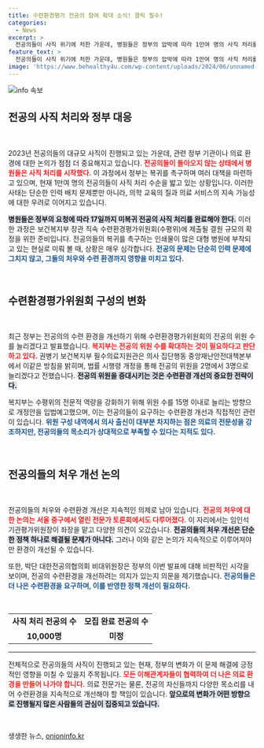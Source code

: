 ```yaml
---
title: 수련환경평가 전공의 참여 확대 소식! 클릭 필수!
categories:
  - News
excerpt: >
  전공의들이 사직 위기에 처한 가운데, 병원들은 정부의 압박에 따라 1만여 명의 사직 처리를 서두르고 있다. 복지부는 수련환경평가위원회 전공의 위원을 확대할 계획을 밝히며, 전공의들의 처우 개선에 대한 비판에 직면해 있다.
feature_text: >
  전공의들이 사직 위기에 처한 가운데, 병원들은 정부의 압박에 따라 1만여 명의 사직 처리를 서두르고 있다. 복지부는 수련환경평가위원회 전공의 위원을 확대할 계획을 밝히며, 전공의들의 처우 개선에 대한 비판에 직면해 있다.
image: 'https://www.behealthy4u.com/wp-content/uploads/2024/06/unnamed-file.png'
---
```


<p><img src="https://www.behealthy4u.com/wp-content/uploads/2024/06/unnamed-file.png" alt="info 속보" /></p>

<h2 data-ke-size="size26">전공의 사직 처리와 정부 대응</h2>

<p data-ke-size="size16">&nbsp;</p>

<p>2023년 전공의들의 대규모 사직이 진행되고 있는 가운데, 관련 정부 기관이나 의료 환경에 대한 논의가 점점 더 중요해지고 있습니다. <b><span style="color: #ee2323;">전공의들이 돌아오지 않는 상태에서 병원들은 사직 처리를 시작했다.</span></b> 이 과정에서 정부는 복귀를 촉구하며 여러 대책을 마련하고 있으며, 현재 1만여 명의 전공의들이 사직 처리 수순을 밟고 있는 상황입니다. 이러한 사태는 단순한 인력 배치 문제뿐만 아니라, 의학 교육의 질과 의료 서비스의 지속 가능성에 대한 우려로 이어지고 있습니다. </p>

<p><b><span style="background-color: #21538527;">병원들은 정부의 요청에 따라 17일까지 미복귀 전공의 사직 처리를 완료해야 한다.</span></b> 이러한 과정은 보건복지부 장관 직속 수련환경평가위원회(수평위)에 제출될 결원 규모의 확정을 위한 준비입니다. 전공의들의 복귀를 촉구하는 인쇄물이 많은 대형 병원에 부착되고 있는 현실로 미뤄 볼 때, 상황은 매우 심각합니다. <b><span style="color: #1a5490;">전공의 문제는 단순히 인력 문제에 그치지 않고, 그들의 처우와 수련 환경까지 영향을 미치고 있다.</span></b></p>

<p data-ke-size="size16">&nbsp;</p>

<h2 data-ke-size="size26">수련환경평가위원회 구성의 변화</h2>

<p data-ke-size="size16">&nbsp;</p>

<p>최근 정부는 전공의의 수련 환경을 개선하기 위해 수련환경평가위원회의 전공의 위원 수를 늘리겠다고 발표했습니다. <b><span style="color: #ee2323;">복지부는 전공의 위원 수를 확대하는 것이 필요하다고 판단하고 있다.</span></b> 권병기 보건복지부 필수의료지원관은 의사 집단행동 중앙재난안전대책본부에서 이같은 방침을 밝히며, 법률 시행령 개정을 통해 전공의 위원을 2명에서 3명으로 늘리겠다고 전했습니다. <b><span style="background-color: #21538527;">전공의 위원을 증대시키는 것은 수련환경 개선의 중요한 전략이다.</span></b> </p>

<p>복지부는 수평위의 전문적 역량을 강화하기 위해 위원 수를 15명 이내로 늘리는 방향으로 개정안을 입법예고했으며, 이는 전공의들이 요구하는 수련환경 개선과 직접적인 관련이 있습니다. <b><span style="color: #1a5490;">위원 구성 내역에서 의사 출신이 대부분 차지하는 점은 의료의 전문성을 강조하지만, 전공의들의 목소리가 상대적으로 부족할 수 있다는 지적도 있다.</span></b></p>

<p data-ke-size="size16">&nbsp;</p>

<h2 data-ke-size="size26">전공의들의 처우 개선 논의</h2>

<p data-ke-size="size16">&nbsp;</p>

<p>전공의들의 처우와 수련환경 개선은 지속적인 의제로 남아 있습니다. <b><span style="color: #ee2323;">전공의 처우에 대한 논의는 서울 중구에서 열린 전문가 토론회에서도 다루어졌다.</span></b> 이 자리에서는 임인석 기관평가위원장이 좌장을 맡고 다양한 의견이 오갔습니다. <b><span style="background-color: #21538527;">전공의들의 처우 개선은 단순한 정책 하나로 해결될 문제가 아니다.</span></b> 그러나 이와 같은 논의가 지속적으로 이루어져야만 환경이 개선될 수 있습니다. </p>

<p>또한, 박단 대한전공의협의회 비대위원장은 정부의 이번 발표에 대해 비판적인 시각을 보이며, 전공의 수련환경을 개선하려는 의지가 있는지 의문을 제기했습니다. <b><span style="color: #1a5490;">전공의들은 더 나은 수련환경을 요구하며, 이를 반영한 정책 개선이 필요하다.</span></b> </p>

<p data-ke-size="size16">&nbsp;</p>

<table style="width: 100%; border-collapse: collapse;">
<tr>
<td style="text-align: center; height: 17px;"><b>사직 처리 전공의 수</b></td>
<td style="text-align: center; height: 17px;"><b>모집 완료 전공의 수</b></td>
</tr>
<tr>
<td style="text-align: center; height: 17px;"><b>10,000명</b></td>
<td style="text-align: center; height: 17px;"><b>미정</b></td>
</tr>
</table>

<hr>

<p>전체적으로 전공의들의 사직이 진행되고 있는 현재, 정부의 변화가 이 문제 해결에 긍정적인 영향을 미칠 수 있을지 주목됩니다. <b><span style="color: #ee2323;">모든 이해관계자들이 협력하여 더 나은 의료 환경을 만들어 나가야 합니다.</span></b> 의료 전문가는 물론, 전공의 자신들까지 다양한 목소리를 내어 수련환경을 지속적으로 개선해야 할 책임이 있습니다. <b><span style="background-color: #21538527;">앞으로의 변화가 어떤 방향으로 진행될지 많은 사람들의 관심이 집중되고 있습니다.</span></b> </p>

<p data-ke-size="size16">&nbsp;</p>
생생한 뉴스, <a href="https://onioninfo.kr" rel="dofollow">onioninfo.kr</a>


